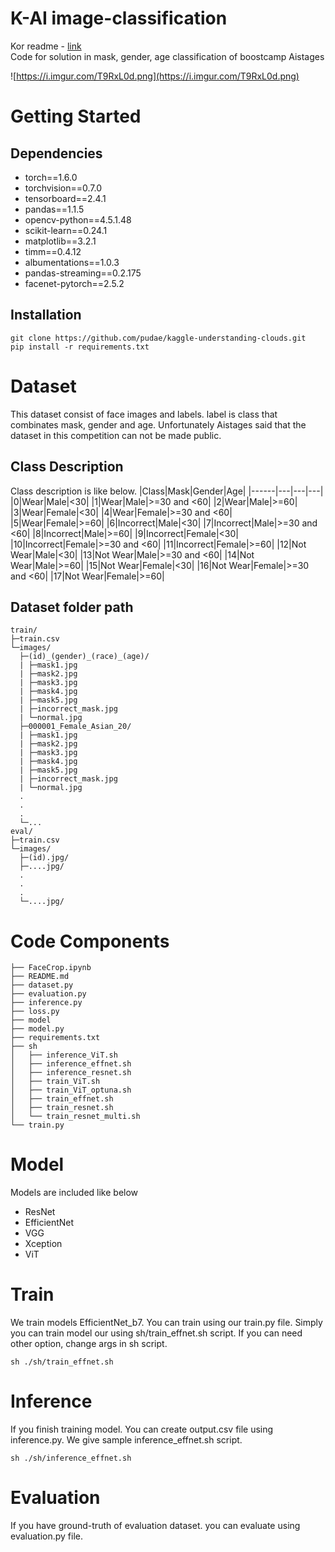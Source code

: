 # K-AI image-classification
Kor readme - [link](README_ko.md)  
Code for solution in mask, gender, age classification of boostcamp Aistages


![https://i.imgur.com/T9RxL0d.png](https://i.imgur.com/T9RxL0d.png)

# Getting Started    
## Dependencies
- torch==1.6.0
- torchvision==0.7.0
- tensorboard==2.4.1
- pandas==1.1.5
- opencv-python==4.5.1.48
- scikit-learn==0.24.1
- matplotlib==3.2.1
- timm==0.4.12
- albumentations==1.0.3
- pandas-streaming==0.2.175
- facenet-pytorch==2.5.2

## Installation
```
git clone https://github.com/pudae/kaggle-understanding-clouds.git
pip install -r requirements.txt
```

# Dataset
This dataset consist of face images and labels. label is class that combinates mask, gender and age. Unfortunately Aistages said that the dataset in this competition can not be made public. 

## Class Description
Class description is like below.
|Class|Mask|Gender|Age|
|------|---|---|---|
|0|Wear|Male|<30|
|1|Wear|Male|>=30 and <60|
|2|Wear|Male|>=60|
|3|Wear|Female|<30|
|4|Wear|Female|>=30 and <60|
|5|Wear|Female|>=60|
|6|Incorrect|Male|<30|
|7|Incorrect|Male|>=30 and <60|
|8|Incorrect|Male|>=60|
|9|Incorrect|Female|<30|
|10|Incorrect|Female|>=30 and <60|
|11|Incorrect|Female|>=60|
|12|Not Wear|Male|<30|
|13|Not Wear|Male|>=30 and <60|
|14|Not Wear|Male|>=60|
|15|Not Wear|Female|<30|
|16|Not Wear|Female|>=30 and <60|
|17|Not Wear|Female|>=60|

## Dataset folder path
```
train/
├─train.csv
└─images/
  ├─(id)_(gender)_(race)_(age)/
  | ├─mask1.jpg
  | ├─mask2.jpg
  | ├─mask3.jpg
  | ├─mask4.jpg
  | ├─mask5.jpg
  | ├─incorrect_mask.jpg
  | └─normal.jpg
  ├─000001_Female_Asian_20/
  | ├─mask1.jpg
  | ├─mask2.jpg
  | ├─mask3.jpg
  | ├─mask4.jpg
  | ├─mask5.jpg
  | ├─incorrect_mask.jpg
  | └─normal.jpg
  .
  .
  .
  └─...
eval/
├─train.csv
└─images/
  ├─(id).jpg/
  ├─....jpg/
  .
  .
  .
  └─....jpg/
```

# Code Components
```
├── FaceCrop.ipynb
├── README.md
├── dataset.py
├── evaluation.py
├── inference.py
├── loss.py
├── model
├── model.py
├── requirements.txt
├── sh
│   ├── inference_ViT.sh
│   ├── inference_effnet.sh
│   ├── inference_resnet.sh
│   ├── train_ViT.sh
│   ├── train_ViT_optuna.sh
│   ├── train_effnet.sh
│   ├── train_resnet.sh
│   └── train_resnet_multi.sh
└── train.py
```

# Model
Models are included like below
* ResNet
* EfficientNet
* VGG
* Xception
* ViT

# Train
We train models EfficientNet_b7. You can train using our train.py file. Simply you can train model our using sh/train_effnet.sh script. If you can need other option, change args in sh script.
```
sh ./sh/train_effnet.sh
```

# Inference
If you finish training model. You can create output.csv file using inference.py. We give sample inference_effnet.sh script.
```
sh ./sh/inference_effnet.sh
```

# Evaluation
If you have ground-truth of evaluation dataset. you can evaluate using evaluation.py file. 

